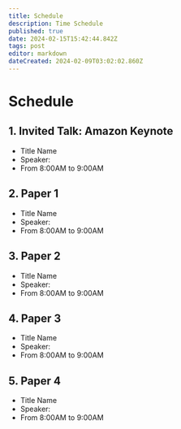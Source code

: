 ```yaml
---
title: Schedule
description: Time Schedule
published: true
date: 2024-02-15T15:42:44.842Z
tags: post
editor: markdown
dateCreated: 2024-02-09T03:02:02.860Z
---
```


# Schedule

## 1. Invited Talk: Amazon Keynote
* Title Name
* Speaker:
* From 8:00AM to 9:00AM


## 2. Paper 1
* Title Name
* Speaker:
* From 8:00AM to 9:00AM


## 3. Paper 2
* Title Name
* Speaker:
* From 8:00AM to 9:00AM


## 4. Paper 3
* Title Name
* Speaker:
* From 8:00AM to 9:00AM


## 5. Paper 4
* Title Name
* Speaker:
* From 8:00AM to 9:00AM